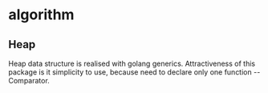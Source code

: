 # algorithm

## Heap
Heap data structure is realised with golang generics.
Attractiveness of this package is it simplicity to use,
because need to declare only one function -- Comparator.
